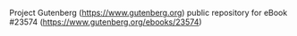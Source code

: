 Project Gutenberg (https://www.gutenberg.org) public repository for eBook #23574 (https://www.gutenberg.org/ebooks/23574)
